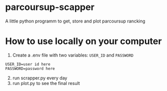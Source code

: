 # parcoursup-scapper
A little python programm to get, store and plot parcoursup rancking


# How to use locally on your computer
1. Create a .env file with two variables: `USER_ID` and `PASSWORD`
```
USER_ID=user id here
PASSWORD=password here
```
2. run scrapper.py every day
3. run plot.py to see the final result
